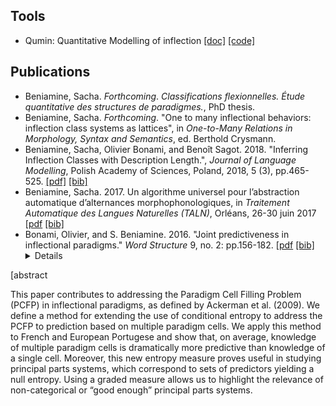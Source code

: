 
## Tools

* Qumin: Quantitative Modelling of inflection [[doc]](http://drehu.linguist.univ-paris-diderot.fr/qumin/) [[code]](https://github.com/XachaB/Qumin)

## Publications

* Beniamine, Sacha. *Forthcoming*. *Classifications flexionnelles. Étude quantitative des structures de paradigmes.*, PhD thesis.
* Beniamine, Sacha. *Forthcoming*. "One to many inflectional behaviors: inflection class systems as lattices", in *One-to-Many Relations in Morphology, Syntax and Semantics*, ed. Berthold Crysmann.
* Beniamine, Sacha, Olivier Bonami, and Benoît Sagot. 2018. "Inferring Inflection Classes with Description Length.", *Journal of Language Modelling*, Polish Academy of Sciences, Poland, 2018, 5 (3), pp.465-525. [[pdf]](https://hal.inria.fr/hal-01718879/document) [[bib]](https://halshs.archives-ouvertes.fr/hal-01718879v1/bibtex)
* Beniamine, Sacha. 2017. Un algorithme universel pour l’abstraction automatique d’alternances morphophonologiques, in *Traitement Automatique des Langues Naturelles (TALN)*, Orléans, 26-30 juin 2017 [[pdf](https://hal.inria.fr/hal-01615899/document) [[bib]](https://hal.inria.fr/hal-01615899v1/bibtex)
* Bonami, Olivier, and S. Beniamine. 2016. "Joint predictiveness in inflectional paradigms." *Word Structure* 9, no. 2: pp.156-182. [[pdf](https://www.euppublishing.com/doi/pdfplus/10.3366/word.2016.0092) [[bib]](http://www.llf.cnrs.fr/fr/biblio/export/bibtex/4789) <details>
 <summary>[abstract</summary>

This paper contributes to addressing the Paradigm Cell Filling Problem (PCFP) in inflectional paradigms, as defined by Ackerman et al. (2009). We define a method for extending the use of conditional entropy to address the PCFP to prediction based on multiple paradigm cells. We apply this method to French and European Portugese and show that, on average, knowledge of multiple paradigm cells is dramatically more predictive than knowledge of a single cell. Moreover, this new entropy measure proves useful in studying principal parts systems, which correspond to sets of predictors yielding a null entropy. Using a graded measure allows us to highlight the relevance of non-categorical or “good enough” principal parts systems.
</details>
